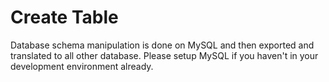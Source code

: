 # Create Table

Database schema manipulation is done on MySQL and then exported and translated to all other database.  Please setup MySQL if you haven't in your development environment already.
